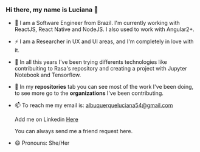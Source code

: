 ### Hi there, my name is Luciana 👋

- 🔭 I am a Software Engineer from Brazil. I'm currently working with ReactJS, React Native and NodeJS. I also used to work with Angular2+.

- ⚡ I am a Researcher in UX and UI areas, and I'm completely in love with it. 

- 🌱 In all this years I've been trying differents technologies like contribuiting to Rasa's repository and creating a project with Jupyter Notebook and Tensorflow. 

- 👯 In my **repositories** tab you can see most of the work I've been doing, to see more go to the **organizations** I've been contributing.

- 📫 To reach me my email is: albuquerqueluciana54@gmail.com
     
     Add me on Linkedin [Here](https://www.linkedin.com/in/lucianaribeirou/)

     You can always send me a friend request here.

- 😄 Pronouns: She/Her

<!--
**lucianaribeiro/lucianaribeiro** is a ✨ _special_ ✨ repository because its `README.md` (this file) appears on your GitHub profile.

Here are some ideas to get you started:

- 🔭 I’m currently working on ...
- 🌱 I’m currently learning ...
- 👯 I’m looking to collaborate on ...
- 🤔 I’m looking for help with ...
- 💬 Ask me about ...
- 📫 How to reach me: ...
- 😄 Pronouns: ...
- ⚡ Fun fact: ...

-->
